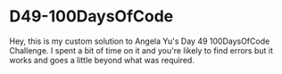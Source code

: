 # D49-100DaysOfCode
Hey, this is my custom solution to Angela Yu's Day 49 100DaysOfCode Challenge. I spent a bit of time on it and you're likely to find errors but it works and goes a little beyond what was required.
